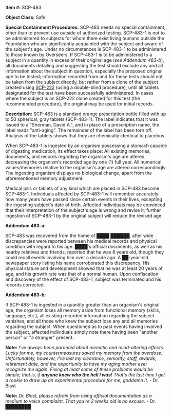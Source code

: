 **Item #:** SCP-483

**Object Class:** Safe

**Special Containment Procedures:** SCP-483 needs no special containment, other than to prevent use outside of authorized testing. SCP-483-1 is not to be administered to subjects for whom there exist living humans outside the Foundation who are significantly acquainted with the subject and aware of the subject's age. Under no circumstances is SCP-483-1 to be administered to those known by Overseers. If SCP-483-1 is to be administered to a subject in a quantity in excess of their original age (_see Addendum 483-b_), all documents detailing and suggesting the test should exclude any and all information about the subject in question, especially the proposed original age to be tested; information recorded from and for these tests should not be taken from the subject directly, but rather from a clone of the subject created using [SCP-222](/scp-222) (using a double-blind procedure), until all tablets designated for the test have been successfully administered. In cases where the subject is an SCP-222 clone created for this test (the recommended procedure), the original may be used for initial records.

**Description:** SCP-483 is a standard orange prescription bottle filled with up to 50 spherical, gray tablets (SCP-483-1). The label indicates that it was issued to a "Sherman, David A.", and in place of a prescription name, the label reads "anti-aging". The remainder of the label has been torn off. Analysis of the tablets shows that they are chemically identical to placebos.

When SCP-483-1 is ingested by an organism possessing a stomach capable of digesting medication, its effect takes place: All existing memories, documents, and records regarding the organism's age are altered, decreasing the organism's recorded age by one (1) full year. All numerical values/memories relative to the organism's age are altered correspondingly. The ingesting organism displays no biological change, apart from the aforementioned memory adjustment.

Medical pills or tablets of any kind which are placed in SCP-483 become SCP-483-1. Individuals affected by SCP-483-1 will remember accurately how many years have passed since certain events in their lives, excepting the ingesting subject's date of birth. Affected individuals may be convinced that their interpretation of the subject's age is wrong and revise it; further ingestion of SCP-483-1 by the original subject will reduce the revised age.

**Addendum 483-a:**

SCP-483 was recovered from the home of ████ ██████, after wide discrepancies were reported between his medical records and physical condition with regard to his age. ████'s official documents, as well as his nearby relatives and friends, reported that he was 8 years old, though they could recall events involving him over a decade ago. A ██-year-old newspaper story listing his name corroborated this discrepancy. His physical stature and development showed that he was at least 20 years of age, and his growth rate was that of a normal human. Upon confiscation and discovery of the effect of SCP-483-1, subject was terminated and his records corrected.

**Addendum 483-b:**

If SCP-483-1 is ingested in a quantity greater than an organism's original age, the organism loses all memory aside from functional memory (skills, language, etc.), all existing recorded information regarding the subject vanishes, and all those who knew the subject lose any and all memories regarding the subject. When questioned as to past events having involved the subject, affected individuals simply note there having been "another person" or "a stranger" present.

**Note:** _I've always been paranoid about memetic and mind-altering effects. Lucky for me, my countermeasures saved my memory from the overdose. Unfortunately, however, I've lost my clearance, seniority, staff, awards, retirement date, and the opportunity to have my aging mother ever recognize me again. Fixing at least some of these problems would be simple; that is, if **anyone knew who the hell I was!** That's the last time I get a rookie to draw up an experimental procedure for me, goddamn it._ - Dr. Blast

**Note:** _Dr. Blast, please refrain from using official documentation as a medium to voice complaint. That you're 2 weeks old is no excuse._ - Dr. ████████